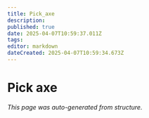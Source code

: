 ```yaml
---
title: Pick_axe
description: 
published: true
date: 2025-04-07T10:59:37.011Z
tags: 
editor: markdown
dateCreated: 2025-04-07T10:59:34.673Z
---
```


# Pick axe

*This page was auto-generated from structure.*
